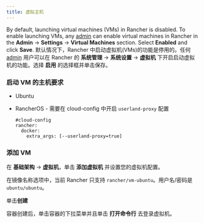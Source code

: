 ```yaml
---
title: 虚拟主机
---
```


By default, launching virtual machines (VMs) in Rancher is disabled. To enable launching VMs, any [admin](/docs/rancher1/configurations/environments/access-control/_index#管理员) can enable virtual machines in Rancher in the **Admin** -> **Settings** -> **Virtual Machines** section. Select **Enabled** and click **Save**.
默认情况下，Rancher 中启动虚拟机(VMs)的功能是停用的。任何[admin](/docs/rancher1/configurations/environments/access-control/_index#管理员) 用户可以在 Rancher 的 **系统管理** -> **系统设置** -> **虚拟机** 下开启启动虚拟机的功能。选择 **启用** 的选择框并单击保存。

### 启动 VM 的主机要求

- Ubuntu
- RancherOS - 需要在 cloud-config 中开启 `userland-proxy` 配置

  ```
  #cloud-config
  rancher:
    docker:
      extra_args: [--userland-proxy=true]
  ```

### 添加 VM

在 **基础架构** -> **虚拟机**，单击 **添加虚拟机** 并设置您的虚拟机配置。

在镜像名称选项中，当前 Rancher 只支持 `rancher/vm-ubuntu`。用户名/密码是`ubuntu/ubuntu`。

单击**创建**

容器创建后，单击容器的下拉菜单并且单击 **打开命令行** 去登录虚拟机。
